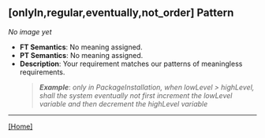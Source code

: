 ## [onlyIn,regular,eventually,not_order] Pattern
_No image yet_
 * **FT Semantics**: No meaning assigned.
 * **PT Semantics**: No meaning assigned.
 * **Description**: Your requirement matches our patterns of meaningless requirements.
   > **_Example_**: _only in PackageInstallation,  when lowLevel > highLevel, shall the system  eventually not first  increment the lowLevel variable and then  decrement the highLevel variable_   
***
[[Home]](../semantics.md)